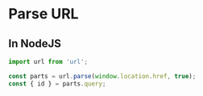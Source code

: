 # Parse URL

## In NodeJS

```js
import url from 'url';

const parts = url.parse(window.location.href, true);
const { id } = parts.query;
```



